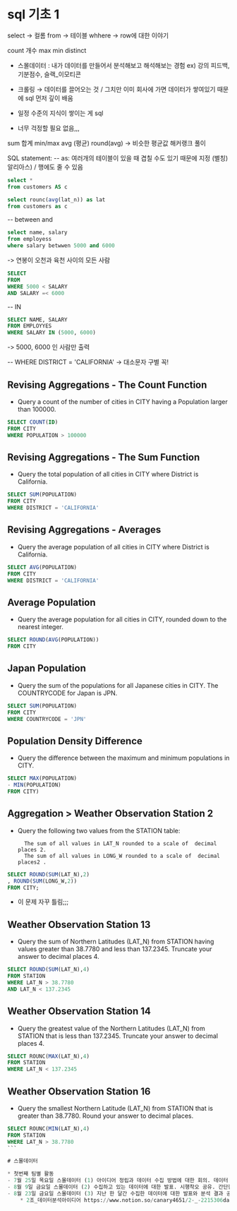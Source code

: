 # sql 기초 1
select → 컬롬
from → 테이블
whhere → row에 대한 이야기

count 개수 max min distinct 

* 스몰데이터 : 내가 데이터를 만들어서 분석해보고 해석해보는 경험 ex) 강의 피드백, 기분점수, 슬랙_이모티콘

* 크롤링 → 데이터를 끌어오는 것 / 그치만 이미 회사에 가면 데이터가 쌓여있기 때문에 sql 먼저 깊이 배움 

* 일정 수준의 지식이 쌓이는 게 sql 

* 너무 걱정할 필요 없음,,,

sum 합계
min/max
avg (평균)
round(avg) -> 비슷한 평균값
해커랭크 풀이

SQL statement: 
-- as: 여러개의 테이블이 있을 때 겹칠 수도 있기 때문에 지정 (별칭) 알리아스) / 행에도 줄 수 있음 
```sql
select *
from customers AS c
```
```sql
select rounc(avg(lat_n)) as lat
from customers as c 
```
-- between and 
```sql
select name, salary 
from employess
where salary betwwen 5000 and 6000
```

-> 연봉이 오천과 육천 사이의 모든 사람 
```SQL
SELECT 
FROM
WHERE 5000 < SALARY
AND SALARY =< 6000
```


-- IN
```SQL
SELECT NAME, SALARY
FROM EMPLOYYES 
WHERE SALARY IN (5000, 6000)
``` 
-> 5000, 6000 인 사람만 출력 

-- WHERE DISTRICT = 'CALIFORNIA' -> 대소문자 구별 꼭! 



## Revising Aggregations - The Count Function
* Query a count of the number of cities in CITY having a Population larger than 100000.
```sql
SELECT COUNT(ID)
FROM CITY
WHERE POPULATION > 100000
```

## Revising Aggregations - The Sum Function
* Query the total population of all cities in CITY where District is California.

```sql
SELECT SUM(POPULATION)
FROM CITY
WHERE DISTRICT = 'CALIFORNIA'
```

## Revising Aggregations - Averages
* Query the average population of all cities in CITY where District is California.

```sql
SELECT AVG(POPULATION)
FROM CITY
WHERE DISTRICT = 'CALIFORNIA'
```

## Average Population
* Query the average population for all cities in CITY, rounded down to the nearest integer.

```sql
SELECT ROUND(AVG(POPULATION))
FROM CITY
```

## Japan Population
* Query the sum of the populations for all Japanese cities in CITY. The COUNTRYCODE for Japan is JPN.

```SQL
SELECT SUM(POPULATION)
FROM CITY
WHERE COUNTRYCODE = 'JPN'
```



## Population Density Difference
* Query the difference between the maximum and minimum populations in CITY.

```SQL
SELECT MAX(POPULATION)
- MIN(POPULATION)
FROM CITY)
```


## Aggregation > Weather Observation Station 2
* Query the following two values from the STATION table:

        The sum of all values in LAT_N rounded to a scale of  decimal places 2. 
        The sum of all values in LONG_W rounded to a scale of  decimal places2 .

```SQL
SELECT ROUND(SUM(LAT_N),2)
, ROUND(SUM(LONG_W,2))
FROM CITY;
```
* 이 문제 자꾸 틀림;;;


## Weather Observation Station 13
* Query the sum of Northern Latitudes (LAT_N) from STATION having values greater than 38.7780 and less than 137.2345. Truncate your answer to  decimal places 4.

```SQL
SELECT ROUND(SUM(LAT_N),4)
FROM STATION
WHERE LAT_N > 38.7780
AND LAT_N < 137.2345
```

## Weather Observation Station 14
* Query the greatest value of the Northern Latitudes (LAT_N) from STATION that is less than 137.2345. Truncate your answer to  decimal places 4.

```SQL
SELECT ROUNC(MAX(LAT_N),4)
FROM STATION
WHERE LAT_N < 137.2345
````

## Weather Observation Station 16
* Query the smallest Northern Latitude (LAT_N) from STATION that is greater than 38.7780. Round your answer to  decimal places.

````SQL
SELECT ROUNC(MIN(LAT_N),4)
FROM STATION
WHERE LAT_N > 38.7780
```

# 스몰데이터

* 첫번째 팀별 활동 
- 7월 25일 목요일 스몰데이터 (1) 아이디어 정립과 데이터 수집 방법에 대한 회의. 데이터 수집 시작.
- 8월 9일 금요일 스몰데이터 (2) 수집하고 있는 데이터에 대한 발표. 시행착오 공유. 간단한 분석.
- 8월 23일 금요일 스몰데이터 (3) 지난 한 달간 수집한 데이터에 대한 발표와 분석 결과 공유. 발전방향 논의.
    * 2조_데이터분석아이디어 https://www.notion.so/canary4651/2-_-2215306da791454cabf3a5db643eae11